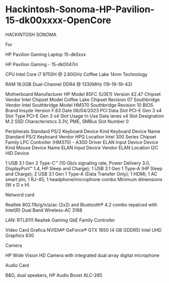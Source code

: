 # Hackintosh-Sonoma-HP-Pavilion-15-dk00xxxx-OpenCore

HACKINTOSH SONOMA

For

HP Pavilion Gaming Laptop 15-dk0xxx

HP Pavilion Gaming - 15-dk0047nl 

CPU
	Intel Core i7 9750H @ 2.60GHz
	Coffee Lake 14nm Technology

RAM
	16.0GB Dual-Channel DDR4 @ 1330MHz (19-19-19-43)

Motherboard
	Manufacturer	HP
	Model	85FC (U3E1)
	Version	42.47
	Chipset Vendor	Intel
	Chipset Model	Coffee Lake
	Chipset Revision	07
	Southbridge Vendor	Intel
	Southbridge Model	HM370
	Southbridge Revision	10
		BIOS
			Brand	Insyde
			Version	F.63
			Date	06/04/2023
		PCI Data
				Slot PCI-E Gen 3 x4
					Slot Type	PCI-E Gen 3 x4
					Slot Usage	In Use
					Data lanes	x4
					Slot Designation	M.2 SSD
					Characteristics	3.3V, PME, SMBus
					Slot Number	0


Peripherals
		Standard PS/2 Keyboard
			Device Kind	Keyboard
			Device Name	Standard PS/2 Keyboard
			Vendor	HPQ
			Location	Intel 300 Series Chipset Family LPC Controller (HM370) - A30D
				Driver
		ELAN Input Device
			Device Kind	Mouse
			Device Name	ELAN Input Device
			Vendor	ELAN
			Location	I2C HID Device

1 USB 3.1 Gen 2 Type-C™ (10 Gb/s signaling rate, Power Delivery 3.0, DisplayPort™ 1.4, HP Sleep and Charge); 1 USB 3.1 Gen 1 Type-A (HP Sleep and Charge); 2 USB 3.1 Gen 1 Type-A (Data Transfer Only); 1 HDMI; 1 AC smart pin; 1 RJ-45; 1 headphone/microphone combo
Minimum dimensions (W x D x H)


Netword card

Realtek 802.11b/g/n/a/ac (2x2) and Bluetooth® 4.2 combo
repalced with 
Intel(R) Dual Band Wireless-AC 3168
			       
LAN: RTL8111
Realtek Gaming GbE Family Controller

Video Card
                                Grafica NVIDIA® GeForce® GTX 1650 (4 GB GDDR5)
                                Intel UHD Graphics 630


Camera

HP Wide Vision HD Camera with integrated dual array digital microphone

Audio Card

B&O, dual speakers, HP Audio Boost ALC-285
